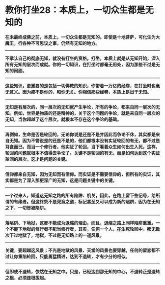 教你打坐28：本质上，一切众生都是无知的
====

			

**在未最终成佛之前，本质上，一切众生都是无知的。即使是十地菩萨，可化生为大魔王，行各种不可思议之事，仍然有无知的地方。**

** **

**不承认自己的彻底无知，就没有打坐的资格。打坐，本质上就是从无知开始，深入所有无知的层次而成就。你的一切知识，在打坐时都毫无用处，因为那些不过是无知的闹剧。**

** **

**这些知识，更重要的是包括一切佛教的知识，你带着一万亿的经卷，在打坐时也毫无意义。因为那不是你的，和你无关。你相信那些经卷，本质上是出于无知。**

** **

**无知是有层次的，同一层次的无知就产生争论，所有的争论，都来自同一层次的无知。例如，世界是物质的还是精神的，关于这个问题的争论，就是来自同一层次的无知，当你超越了这个层次，就根本不存在这个争论的基础。**

** **

**再例如，生命是否是轮回的，无论你说是还是不是并因此而争论不休，其实都是来自无知。因为不管说是的还是不是的，他们都根本没有实证轮回的有无，都不过是耳食而已。而当一个修行者，他实证了轮回，当下看着众生如何出生入死，这样，轮回的问题就根本不值得去争论了。关键不是轮回的有无，而是如何达到这个实证轮回的层次，这才是问题的关键。**

** **

**信仰都来自无知，因为无知而有信仰。而实证是不需要信仰的，但所有的实证，其实都是为了深入那更深广的无知，这是问题关键中的关键。**

** **

**一个过来人，知道这无知之路的所有陷阱、机关，因此，在路上留下些记号，给所谓的有缘者。但这终究不是究竟之道，标记甚至又可以成为新的陷阱，因为在无知之下，一切皆被陷阱。**

** **

**落陷阱、下地狱，这都不能成为退缩的理由，而且，退缩之路上同样陷阱重重。一个不能下地狱的修行者不配当修行者，其实，任何一个人，在生死轮回中，都无数次下过地狱了，地狱，不过是无知路上的一道风景。**

** **

**关键，要超越这风景；不光是地狱的风景、天堂的风景也要穿越，任何的留恋都不过让你重陷轮回，只能勇猛精进，达到不退转，才有少分的相似。**

** **

**但即使不退转，依然在无知之中。只是，已经达到那无知的中心，不退转正是退转之根，必须连根拔起。**
